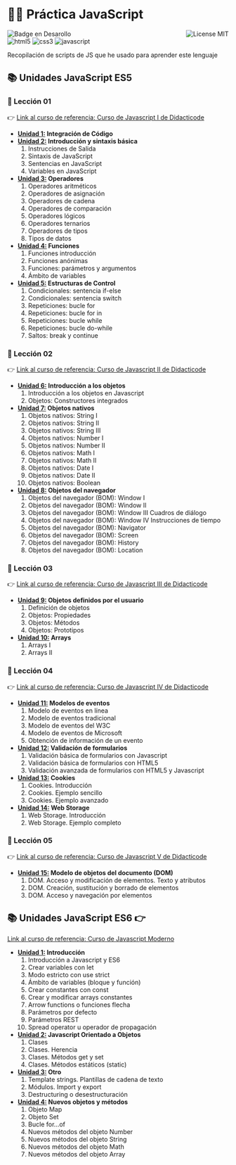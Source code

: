 # 👩‍💻 Práctica JavaScript

![Badge en Desarollo](https://img.shields.io/badge/STATUS-EN%20DESAROLLO-green)
<img align="right" alt="License MIT" src="https://img.shields.io/badge/LICENSE-MIT-green" /> <br/>
<img alt="html5" src="https://img.shields.io/badge/-HTML5-E34F26?style=flat-square&logo=html5&logoColor=white" />
<img alt="css3" src="https://img.shields.io/badge/-CSS3-1572B6?style=flat-square&logo=css3&logoColor=white" />
<img alt="javascript" src="https://img.shields.io/badge/-JavaScript-F7DF1E?style=flat-square&logo=javascript&logoColor=black" />

Recopilación de scripts de JS que he usado para aprender este lenguaje

## 📚 Unidades JavaScript ES5
### 📖 Lección 01
:point_right: <a href="https://didacticode.com/curso/curso-javascript/">Link al curso de referencia: Curso de Javascript I de Didacticode</a>
<ul>
  <li>
    <b><a href="https://github.com/CrisCorreaS/practica-js/tree/main/Unidades%20JavaScript%20ES5/Lecci%C3%B3n%2001/Unidad%2001%20-%20Integraci%C3%B3n%20de%20C%C3%B3digo">Unidad 1:</a> Integración de Código</b>
  </li>
  <li>
    <b><a href="https://github.com/CrisCorreaS/practica-js/tree/main/Unidades%20JavaScript%20ES5/Lecci%C3%B3n%2001/Unidad%2002%20-%20Introducci%C3%B3n%20y%20Sintaxis%20B%C3%A1sica">Unidad 2:</a> Introducción y sintaxis básica</b>
    <ol type="1">
      <li>Instrucciones de Salida</li>
      <li>Sintaxis de JavaScript</li>
      <li>Sentencias en JavaScript</li>
      <li>Variables en JavaScript</li>
    </ol>
  </li>
  <li>
    <b><a href="https://github.com/CrisCorreaS/practica-js/tree/main/Unidades%20JavaScript%20ES5/Lecci%C3%B3n%2001/Unidad%2003%20-%20Operadores">Unidad 3:</a> Operadores</b>
    <ol type="1">
      <li>Operadores aritméticos</li>
      <li>Operadores de asignación</li>
      <li>Operadores de cadena</li>
      <li>Operadores de comparación</li>
      <li>Operadores lógicos</li>
      <li>Operadores ternarios</li>
      <li>Operadores de tipos</li>
      <li>Tipos de datos</li>
    </ol>
  </li>
  <li>
    <b><a href="https://github.com/CrisCorreaS/practica-js/tree/main/Unidades%20JavaScript%20ES5/Lecci%C3%B3n%2001/Unidad%2004%20-%20Funciones">Unidad 4:</a> Funciones</b>
    <ol type="1">
      <li>Funciones introducción</li>
      <li>Funciones anónimas</li>
      <li>Funciones: parámetros y argumentos</li>
      <li>Ámbito de variables</li>
    </ol>
  </li>
  <li>
    <b><a href="https://github.com/CrisCorreaS/practica-js/tree/main/Unidades%20JavaScript%20ES5/Lecci%C3%B3n%2001/Unidad%2005%20-%20Estructuras%20de%20Control">Unidad 5:</a> Estructuras de Control</b>
    <ol type="1">
      <li>Condicionales: sentencia if-else</li>
      <li>Condicionales: sentencia switch</li>
      <li>Repeticiones: bucle for</li>
      <li>Repeticiones: bucle for in</li>
      <li>Repeticiones: bucle while</li>
      <li>Repeticiones: bucle do-while</li>
      <li>Saltos: break y continue</li>
    </ol>
  </li>
</ul>

### 📖 Lección 02
:point_right: <a href="https://didacticode.com/curso/curso-javascript-2/">Link al curso de referencia: Curso de Javascript II de Didacticode</a>
<ul>
  <li>
    <b><a href="https://github.com/CrisCorreaS/practica-js/tree/main/Unidades%20JavaScript%20ES5/Lecci%C3%B3n%2002/Unidad%2006%20-%20Introducci%C3%B3n%20a%20los%20Objetos">Unidad 6:</a> Introducción a los objetos</b>
    <ol type="1">
      <li>Introducción a los objetos en Javascript</li>
      <li>Objetos: Constructores integrados</li>
    </ol>
  </li>
  <li>
    <b><a href="https://github.com/CrisCorreaS/practica-js/tree/main/Unidades%20JavaScript%20ES5/Lecci%C3%B3n%2002/Unidad%2007%20-Objetos%20nativos">Unidad 7:</a> Objetos nativos </b>
    <ol type="1">
      <li>Objetos nativos: String I</li>
      <li>Objetos nativos: String II</li>
      <li>Objetos nativos: String III</li>
      <li>Objetos nativos: Number I</li>
      <li>Objetos nativos: Number II</li>
      <li>Objetos nativos: Math I</li>
      <li>Objetos nativos: Math II</li>
      <li>Objetos nativos: Date I</li>
      <li>Objetos nativos: Date II</li>
      <li>Objetos nativos: Boolean</li>
    </ol>
  </li>
  <li>
    <b><a href="https://github.com/CrisCorreaS/practica-js/tree/main/Unidades%20JavaScript%20ES5/Lecci%C3%B3n%2002/Unidad%2008%20-%20Objetos%20del%20navegador%20(BOM)">Unidad 8:</a> Objetos del navegador </b>
    <ol type="1">
      <li>Objetos del navegador (BOM): Window I</li>
      <li>Objetos del navegador (BOM): Window II</li>
      <li>Objetos del navegador (BOM): Window III Cuadros de diálogo</li>
      <li>
        Objetos del navegador (BOM): Window IV Instrucciones de tiempo
      </li>
      <li>Objetos del navegador (BOM): Navigator</li>
      <li>Objetos del navegador (BOM): Screen</li>
      <li>Objetos del navegador (BOM): History</li>
      <li>Objetos del navegador (BOM): Location</li>
    </ol>
  </li>
</ul>

### 📖 Lección 03
:point_right:
<a href="https://didacticode.com/curso/curso-javascript-3/">Link al curso de referencia: Curso de Javascript III de Didacticode</a>
<ul>
  <li>
    <b><a href="https://github.com/CrisCorreaS/practica-js/tree/main/Unidades%20JavaScript%20ES5/Lecci%C3%B3n%2003/Unidad%2009%20-%20Objetos%20definidos%20por%20el%20usuario">Unidad 9:</a> Objetos definidos por el usuario </b>
    <ol type="1">
      <li>Definición de objetos</li>
      <li>Objetos: Propiedades</li>
      <li>Objetos: Métodos</li>
      <li>Objetos: Prototipos</li>
    </ol>
  </li>
  <li>
    <b><a href="https://github.com/CrisCorreaS/practica-js/tree/main/Unidades%20JavaScript%20ES5/Lecci%C3%B3n%2003/Unidad%2010%20-%20Arrays">Unidad 10:</a> Arrays</b>
    <ol type="1">
      <li>Arrays I</li>
      <li>Arrays II</li>
    </ol>
  </li>
</ul>

### 📖 Lección 04
:point_right: <a href="https://didacticode.com/curso/curso-javascript-4/">Link al curso de referencia: Curso de Javascript IV de Didacticode</a>
<ul>
  <li>
    <b><a href="https://github.com/CrisCorreaS/practica-js/tree/main/Unidades%20JavaScript%20ES5/Lecci%C3%B3n%2004/Unidad%2011%20-%20Modelos%20de%20eventos">Unidad 11:</a> Modelos de eventos </b>
    <ol type="1">
      <li>Modelo de eventos en línea</li>
      <li>Modelo de eventos tradicional</li>
      <li>Modelo de eventos del W3C</li>
      <li>Modelo de eventos de Microsoft</li>
      <li>Obtención de información de un evento</li>
    </ol>
  </li>
  <li>
    <b><a href="https://github.com/CrisCorreaS/practica-js/tree/main/Unidades%20JavaScript%20ES5/Lecci%C3%B3n%2004/Unidad%2012%20-%20Validaci%C3%B3n%20de%20formularios">Unidad 12:</a> Validación de formularios </b>
    <ol type="1">
      <li>Validación básica de formularios con Javascript</li>
      <li>Validación básica de formularios con HTML5</li>
      <li>Validación avanzada de formularios con HTML5 y Javascript</li>
    </ol>
  </li>
  <li>
    <b><a href="https://github.com/CrisCorreaS/practica-js/tree/main/Unidades%20JavaScript%20ES5/Lecci%C3%B3n%2004/Unidad%2013%20-%20Cookies">Unidad 13:</a> Cookies </b>
    <ol type="1">
      <li>Cookies. Introducción</li>
      <li>Cookies. Ejemplo sencillo</li>
      <li>Cookies. Ejemplo avanzado</li>
    </ol>
  </li>
  <li>
    <b><a href="https://github.com/CrisCorreaS/practica-js/tree/main/Unidades%20JavaScript%20ES5/Lecci%C3%B3n%2004/Unidad%2014%20-%20Web%20Storage">Unidad 14:</a> Web Storage </b>
    <ol type="1">
      <li>Web Storage. Introducción</li>
      <li>Web Storage. Ejemplo completo</li>
    </ol>
  </li>
</ul>

### 📖 Lección 05
:point_right:
<a href="https://didacticode.com/curso/curso-javascript-5/">Link al curso de referencia: Curso de Javascript V de Didacticode</a>
<ul>
  <li>
    <b><a href="https://github.com/CrisCorreaS/practica-js/tree/main/Unidades%20JavaScript%20ES5/Lecci%C3%B3n%2005/Unidad%2015%20-%20Modelo%20de%20objetos%20del%20documento%20(DOM)">Unidad 15:</a> Modelo de objetos del documento (DOM) </b>
    <ol type="1">
      <li>DOM. Acceso y modificación de elementos. Texto y atributos</li>
      <li>DOM. Creación, sustitución y borrado de elementos</li>
      <li>DOM. Acceso y navegación por elementos</li>
    </ol>
  </li>
</ul>

## 📚 Unidades JavaScript ES6 :point_right:
<a href="https://didacticode.com/curso/curso-javascript-es6/">Link al curso de referencia: Curso de Javascript Moderno</a>
<ul>
  <li>
    <b><a href="https://github.com/CrisCorreaS/practica-js/tree/main/Unidades%20JavaScript%20ES6/Unidad%2001%20-%20Introducci%C3%B3n">Unidad 1:</a> Introducción </b>
    <ol type="1">
      <li>Introducción a Javascript y ES6</li>
      <li>Crear variables con let</li>
      <li>Modo estricto con use strict</li>
      <li>Ámbito de variables (bloque y función)</li>
      <li>Crear constantes con const</li>
      <li>Crear y modificar arrays constantes</li>
      <li>Arrow functions o funciones flecha</li>
      <li>Parámetros por defecto</li>
      <li>Parámetros REST</li>
      <li>Spread operator u operador de propagación</li>
    </ol>
  </li>
  <li>
    <b><a href="https://github.com/CrisCorreaS/practica-js/tree/main/Unidades%20JavaScript%20ES6/Unidad%2002%20-%20JavaScript%20Orientado%20a%20Objetos">Unidad 2:</a> Javascript Orientado a Objetos </b>
    <ol type="1">
      <li>Clases</li>
      <li>Clases. Herencia</li>
      <li>Clases. Métodos get y set</li>
      <li>Clases. Métodos estáticos (static)</li>
    </ol>
  </li>
  <li>
    <b><a href="https://github.com/CrisCorreaS/practica-js/tree/main/Unidades%20JavaScript%20ES6/Unidad%2003%20-%20Otros">Unidad 3:</a> Otro </b>
    <ol type="1">
      <li>Template strings. Plantillas de cadena de texto</li>
      <li>Módulos. Import y export</li>
      <li>Destructuring o desestructuración</li>
    </ol>
  </li>
  <li>
    <b><a href="https://github.com/CrisCorreaS/practica-js/tree/main/Unidades%20JavaScript%20ES6/Unidad%2004%20-%20Nuevos%20objetos%20y%20m%C3%A9todos">Unidad 4:</a> Nuevos objetos y métodos </b>
    <ol type="1">
      <li>Objeto Map</li>
      <li>Objeto Set</li>
      <li>Bucle for…of</li>
      <li>Nuevos métodos del objeto Number</li>
      <li>Nuevos métodos del objeto String</li>
      <li>Nuevos métodos del objeto Math</li>
      <li>Nuevos métodos del objeto Array</li>
    </ol>
  </li>
</ul>
